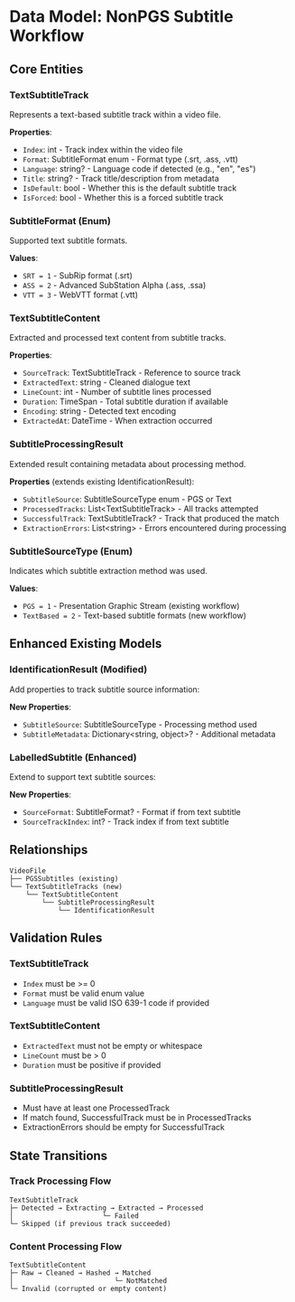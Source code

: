 # Data Model: NonPGS Subtitle Workflow


## Core Entities


### TextSubtitleTrack


Represents a text-based subtitle track within a video file.

**Properties**:

- `Index`: int - Track index within the video file
- `Format`: SubtitleFormat enum - Format type (.srt, .ass, .vtt)
- `Language`: string? - Language code if detected (e.g., "en", "es")
- `Title`: string? - Track title/description from metadata
- `IsDefault`: bool - Whether this is the default subtitle track
- `IsForced`: bool - Whether this is a forced subtitle track

### SubtitleFormat (Enum)


Supported text subtitle formats.

**Values**:

- `SRT = 1` - SubRip format (.srt)
- `ASS = 2` - Advanced SubStation Alpha (.ass, .ssa)
- `VTT = 3` - WebVTT format (.vtt)

### TextSubtitleContent


Extracted and processed text content from subtitle tracks.

**Properties**:

- `SourceTrack`: TextSubtitleTrack - Reference to source track
- `ExtractedText`: string - Cleaned dialogue text
- `LineCount`: int - Number of subtitle lines processed
- `Duration`: TimeSpan - Total subtitle duration if available
- `Encoding`: string - Detected text encoding
- `ExtractedAt`: DateTime - When extraction occurred

### SubtitleProcessingResult


Extended result containing metadata about processing method.

**Properties** (extends existing IdentificationResult):

- `SubtitleSource`: SubtitleSourceType enum - PGS or Text
- `ProcessedTracks`: List&lt;TextSubtitleTrack&gt; - All tracks attempted
- `SuccessfulTrack`: TextSubtitleTrack? - Track that produced the match
- `ExtractionErrors`: List&lt;string&gt; - Errors encountered during processing

### SubtitleSourceType (Enum)


Indicates which subtitle extraction method was used.

**Values**:

- `PGS = 1` - Presentation Graphic Stream (existing workflow)
- `TextBased = 2` - Text-based subtitle formats (new workflow)

## Enhanced Existing Models


### IdentificationResult (Modified)


Add properties to track subtitle source information:

**New Properties**:

- `SubtitleSource`: SubtitleSourceType - Processing method used
- `SubtitleMetadata`: Dictionary&lt;string, object&gt;? - Additional metadata

### LabelledSubtitle (Enhanced)


Extend to support text subtitle sources:

**New Properties**:

- `SourceFormat`: SubtitleFormat? - Format if from text subtitle
- `SourceTrackIndex`: int? - Track index if from text subtitle

## Relationships


```
VideoFile
├── PGSSubtitles (existing)
└── TextSubtitleTracks (new)
    └── TextSubtitleContent
        └── SubtitleProcessingResult
            └── IdentificationResult
```


## Validation Rules


### TextSubtitleTrack


- `Index` must be >= 0
- `Format` must be valid enum value
- `Language` must be valid ISO 639-1 code if provided

### TextSubtitleContent


- `ExtractedText` must not be empty or whitespace
- `LineCount` must be > 0
- `Duration` must be positive if provided

### SubtitleProcessingResult


- Must have at least one ProcessedTrack
- If match found, SuccessfulTrack must be in ProcessedTracks
- ExtractionErrors should be empty for SuccessfulTrack

## State Transitions


### Track Processing Flow


```
TextSubtitleTrack
├─ Detected → Extracting → Extracted → Processed
│                      └─ Failed
└─ Skipped (if previous track succeeded)
```


### Content Processing Flow


```
TextSubtitleContent
├─ Raw → Cleaned → Hashed → Matched
│                         └─ NotMatched
└─ Invalid (corrupted or empty content)
```


